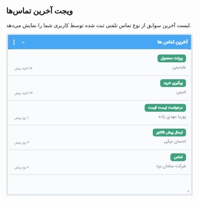 ﻿## ویجت آخرین تماس‌ها 
 
لیست آخرین سوابق از نوع تماس تلفنی ثبت شده توسط کاربری شما را نمایش می‌دهد.

![](Recentcalls.jpg)

